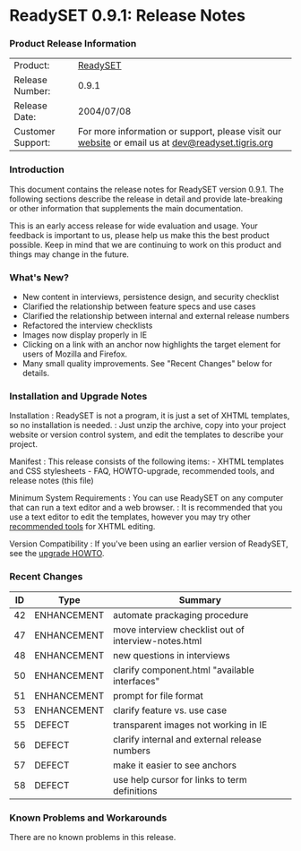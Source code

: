 # ReadySET 0.9.1: Release Notes

### Product Release Information

|                   |                                                                                                                                   |
|-------------------|-----------------------------------------------------------------------------------------------------------------------------------|
| Product:          | [ReadySET](http://readyset.tigris.org/)                                                                                           |
| Release Number:   | 0.9.1                                                                                                                             |
| Release Date:     | 2004/07/08                                                                                                                        |
| Customer Support: | For more information or support, please visit our [website](http://readyset.tigris.org/) or email us at <dev@readyset.tigris.org> |

### Introduction

This document contains the release notes for ReadySET version 0.9.1. The
following sections describe the release in detail and provide
late-breaking or other information that supplements the main
documentation.

This is an early access release for wide evaluation and usage. Your
feedback is important to us, please help us make this the best product
possible. Keep in mind that we are continuing to work on this product
and things may change in the future.

### What's New?

-   New content in interviews, persistence design, and security
    checklist
-   Clarified the relationship between feature specs and use cases
-   Clarified the relationship between internal and external release
    numbers
-   Refactored the interview checklists
-   Images now display properly in IE
-   Clicking on a link with an anchor now highlights the target element
    for users of Mozilla and Firefox.
-   Many small quality improvements. See "Recent Changes" below
    for details.

### Installation and Upgrade Notes

Installation
:   ReadySET is not a program, it is just a set of XHTML templates, so
    no installation is needed.
:   Just unzip the archive, copy into your project website or version
    control system, and edit the templates to describe your project.

Manifest
:   This release consists of the following items:
    -   XHTML templates and CSS stylesheets
    -   FAQ, HOWTO-upgrade, recommended tools, and release notes
        (this file)

Minimum System Requirements
:   You can use ReadySET on any computer that can run a text editor and
    a web browser.
:   It is recommended that you use a text editor to edit the templates,
    however you may try other [recommended
    tools](http://readyset.tigris.org/docs/recommended-tools.html) for
    XHTML editing.

Version Compatibility
:   If you've been using an earlier version of ReadySET, see the
    [upgrade HOWTO](http://readyset.tigris.org/docs/HOWTO-upgrade.html).

### Recent Changes

| ID  | Type        | Summary                                              |
|-----|-------------|------------------------------------------------------|
| 42  | ENHANCEMENT | automate prackaging procedure                        |
| 47  | ENHANCEMENT | move interview checklist out of interview-notes.html |
| 48  | ENHANCEMENT | new questions in interviews                          |
| 50  | ENHANCEMENT | clarify component.html "available interfaces"        |
| 51  | ENHANCEMENT | prompt for file format                               |
| 53  | ENHANCEMENT | clarify feature vs. use case                         |
| 55  | DEFECT      | transparent images not working in IE                 |
| 56  | DEFECT      | clarify internal and external release numbers        |
| 57  | DEFECT      | make it easier to see anchors                        |
| 58  | DEFECT      | use help cursor for links to term definitions        |

### Known Problems and Workarounds

There are no known problems in this release.

